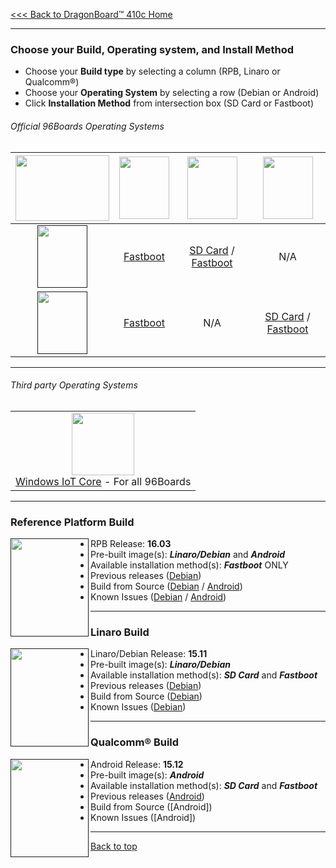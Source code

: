 [<<< Back to DragonBoard™ 410c Home](https://github.com/96boards/documentation/wiki/DragonBoard™-410c-Home)

***
### Choose your Build, Operating system, and Install Method

- Choose your **Build type** by selecting a column (RPB, Linaro or Qualcomm®)
- Choose your **Operating System** by selecting a row (Debian or Android)
- Click **Installation Method** from intersection box (SD Card or Fastboot)

###### Official 96Boards Operating Systems

|  [<img src="http://i.imgur.com/VH1IfZC.png" data-canonical-src="http://i.imgur.com/VH1IfZC.png" width="150" height="105" />](https://github.com/96boards/documentation/wiki/DragonBoard™-410c-Home) |  [<img src="http://i.imgur.com/jl4GG0d.png" data-canonical-src="http://i.imgur.com/jl4GG0d.png" width="80" height="100" />](https://github.com/96boards/documentation/wiki/DragonBoard™-410c-Crossroads#reference-platform-build)   |  [<img src="http://i.imgur.com/7rrS2JR.png" data-canonical-src="http://i.imgur.com/7rrS2JR.png" width="80" height="100" />](https://github.com/96boards/documentation/wiki/DragonBoard™-410c-Crossroads#reference-platform-build)   |  [<img src="http://i.imgur.com/dnsIEuC.png" data-canonical-src="http://i.imgur.com/dnsIEuC.png" width="80" height="100" />](https://github.com/96boards/documentation/wiki/DragonBoard™-410c-Crossroads#reference-platform-build)   |
| :-: | :-: | :-: | :-: |
| [<img src="http://i.imgur.com/OQGR5yY.png" data-canonical-src="http://i.imgur.com/OQGR5yY.png" width="80" height="100" />]() | [Fastboot](https://github.com/96boards/documentation/wiki/DragonBoard™-410c-RP-Download) | [SD Card](https://github.com/96boards/documentation/wiki/DragonBoard™-410c-Linaro-Debian-Download#your-build-choice) / [Fastboot](https://github.com/96boards/documentation/wiki/DragonBoard™-410c-Linaro-Debian-Download#your-build-choice-1) | N/A |
| [<img src="http://i.imgur.com/7wy1996.png" data-canonical-src="http://i.imgur.com/7wy1996.png" width="80" height="100" />]() | [Fastboot](https://github.com/96boards/documentation/wiki/DragonBoard™-410c-RP-Download#your-build-choice-1) | N/A | [SD Card](https://github.com/96boards/documentation/wiki/Dragonboard™-410c-QC-Android-Download#your-build-choice) / [Fastboot](https://github.com/96boards/documentation/wiki/Dragonboard™-410c-QC-Android-Download#your-build-choice-1) |

***

###### Third party Operating Systems

|     |
| :-: |
| <a href="http://ms-iot.github.io/content/en-US/win10/DB410c.htm" target="_blank"><img src="http://i.imgur.com/1Sg2I7N.png" data-canonical-src="http://i.imgur.com/1Sg2I7N.png" width="100" height="100" /></a> <br> <a href="http://ms-iot.github.io/content/en-US/win10/DB410c.htm" target="_blank">Windows IoT Core</a> - For all 96Boards|   

***

### Reference Platform Build

[<img align="left" src="http://i.imgur.com/jl4GG0d.png" data-canonical-src="http://i.imgur.com/jl4GG0d.png" width="125" height="157" />]()
- RPB Release: **16.03**
- Pre-built image(s): _**Linaro/Debian**_ and _**Android**_
- Available installation method(s): _**Fastboot**_ ONLY
- Previous releases ([Debian](http://builds.96boards.org/releases/reference-platform/debian/dragonboard410c/))
- Build from Source ([Debian](https://github.com/96boards/documentation/wiki/DragonBoard™-410c-RPB-Debian-Build-Source-16.03) / [Android]())
- Known Issues ([Debian](https://github.com/96boards/documentation/wiki/RPB-15.12-Known-Issues#debian) / [Android]())

***

### Linaro Build

[<img align="left" src="http://i.imgur.com/7rrS2JR.png" data-canonical-src="http://i.imgur.com/7rrS2JR.png" width="125" height="157" />]()
- Linaro/Debian Release: **15.11**
- Pre-built image(s): _**Linaro/Debian**_
- Available installation method(s): _**SD Card**_ and _**Fastboot**_
- Previous releases ([Debian](http://builds.96boards.org/releases/dragonboard410c/linaro/debian/))
- Build from Source ([Debian]())
- Known Issues ([Debian]())

***

### Qualcomm® Build

[<img align="left" src="http://i.imgur.com/dnsIEuC.png" data-canonical-src="http://i.imgur.com/dnsIEuC.png" width="125" height="157" />]()
- Android Release: **15.12**
- Pre-built image(s): _**Android**_
- Available installation method(s): _**SD Card**_ and _**Fastboot**_
- Previous releases ([Android](http://builds.96boards.org/releases/dragonboard410c/qualcomm/android/))
- Build from Source ([Android])
- Known Issues ([Android])

***

[Back to top](https://github.com/96boards/documentation/wiki/DragonBoard™-410c-Crossroads)
